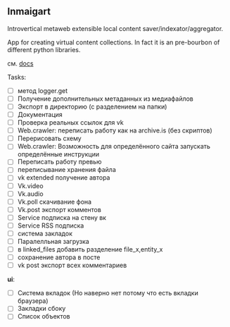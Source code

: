 ## Inmaigart

Introvertical metaweb extensible local content saver/indexator/aggregator.

App for creating virtual content collections. In fact it is an pre-bourbon of different python libraries.

см. [docs](docs/ru/README.md)
<!--![lcms work scheme](readme/scheme.jpg)-->

Tasks:

- [ ] метод logger.get
- [ ] Получение дополнительных метаданных из медиафайлов
- [ ] Экспорт в директорию (с разделением на папки)
- [ ] Документация
- [ ] Проверка реальных ссылок для vk
- [ ] Web.crawler: переписать работу как на archive.is (без скриптов)
- [ ] Перерисовать схему
- [ ] Web.crawler: Возможность для определённого сайта запускать определённые инструкции
- [ ] Переписать работу превью
- [ ] переписывание хранения файла
- [ ] vk extended получение автора
- [ ] Vk.video
- [ ] Vk.audio
- [ ] Vk.poll скачивание фона
- [ ] Vk.post экспорт комментов
- [ ] Service подписка на стену вк
- [ ] Service RSS подписка
- [ ] система закладок
- [ ] Паралелльная загрузка
- [ ] в linked_files добавить разделение file_x,entity_x
- [ ] сохранение автора в посте
- [ ] vk post экспорт всех комментариев

**ui**:
- [ ] Система вкладок (Но наверно нет потому что есть вкладки браузера)
- [ ] Закладки сбоку
- [ ] Список объектов
